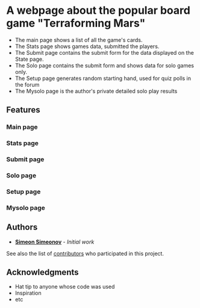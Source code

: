 # A webpage about the popular board game "Terraforming Mars"

* The main page shows a list of all the game's cards.
* The Stats page shows games data, submitted the players.
* The Submit page contains the submit form for the data displayed on the State page.
* The Solo page contains the submit form and shows data for solo games only.
* The Setup page generates random starting hand, used for quiz polls in the forum
* The Mysolo page is the author's private detailed solo play results

## Features

### Main page

### Stats page

### Submit page

### Solo page

### Setup page

### Mysolo page

## Authors

* **[Simeon Simeonov](https://github.com/ssimeonoff)** - *Initial work*

See also the list of [contributors](https://github.com/your/project/contributors) who participated in this project.

## Acknowledgments

* Hat tip to anyone whose code was used
* Inspiration
* etc
